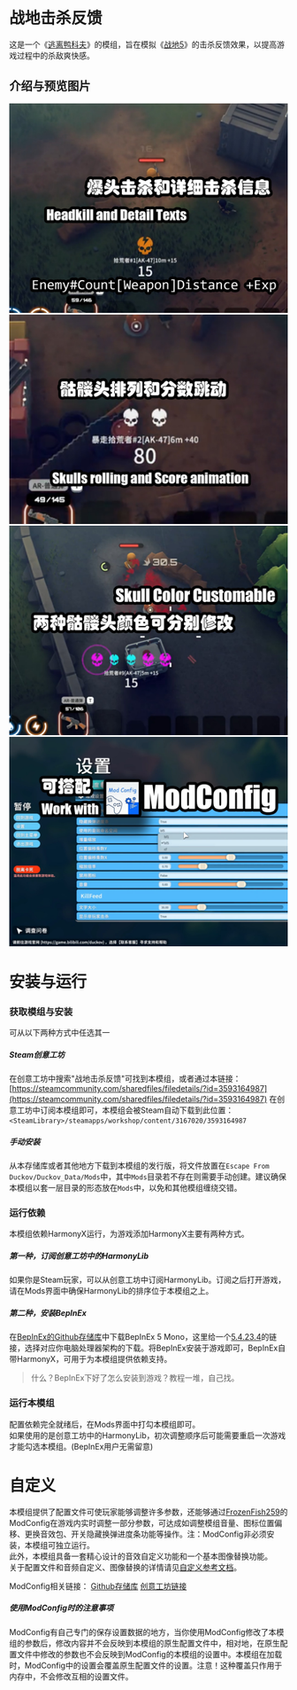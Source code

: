 # 战地击杀反馈  
这是一个《[逃离鸭科夫](https://store.steampowered.com/app/3167020/_/)》的模组，旨在模拟《[战地5](https://www.ea.com/games/battlefield/battlefield-5)》的击杀反馈效果，以提高游戏过程中的杀敌爽快感。  
## 介绍与预览图片
![preview_0](.github/preview_0.jpg)
![preview_1](.github/preview_1.jpg)
![preview_2](.github/preview_2.jpg)
![preview_3](.github/preview_3.jpg)
# 安装与运行
### 获取模组与安装
可从以下两种方式中任选其一
##### Steam创意工坊
在创意工坊中搜索"战地击杀反馈"可找到本模组，或者通过本链接：
[https://steamcommunity.com/sharedfiles/filedetails/?id=3593164987](https://steamcommunity.com/sharedfiles/filedetails/?id=3593164987)
在创意工坊中订阅本模组即可，本模组会被Steam自动下载到此位置：
`<SteamLibrary>/steamapps/workshop/content/3167020/3593164987`
##### 手动安装
从本存储库或者其他地方下载到本模组的发行版，将文件放置在`Escape From Duckov/Duckov_Data/Mods`中，其中`Mods`目录若不存在则需要手动创建。建议确保本模组以套一层目录的形态放在`Mods`中，以免和其他模组缠绕交错。
### 运行依赖
本模组依赖HarmonyX运行，为游戏添加HarmonyX主要有两种方式。
##### 第一种，订阅创意工坊中的HarmonyLib
如果你是Steam玩家，可以从创意工坊中订阅HarmonyLib。订阅之后打开游戏，请在Mods界面中确保HarmonyLib的排序位于本模组之上。
##### 第二种，安装BepInEx
在[BepInEx的Github存储库](https://github.com/BepInEx/BepInEx)中下载BepInEx 5 Mono，这里给一个[5.4.23.4](https://github.com/BepInEx/BepInEx/releases/tag/v5.4.23.4)的链接，选择对应你电脑处理器架构的下载。将BepInEx安装于游戏即可，BepInEx自带HarmonyX，可用于为本模组提供依赖支持。
> 什么？BepInEx下好了怎么安装到游戏？教程一堆，自己找。
### 运行本模组
配置依赖完全就绪后，在Mods界面中打勾本模组即可。  
如果使用的是创意工坊中的HarmonyLib，初次调整顺序后可能需要重启一次游戏才能勾选本模组。(BepInEx用户无需留意)
# 自定义
本模组提供了配置文件可使玩家能够调整许多参数，还能够通过[FrozenFish259](https://github.com/FrozenFish259)的ModConfig在游戏内实时调整一部分参数，可达成如调整模组音量、图标位置偏移、更换音效包、开关隐藏换弹进度条功能等操作。注：ModConfig非必须安装，本模组可独立运行。  
此外，本模组具备一套精心设计的音效自定义功能和一个基本图像替换功能。  
关于配置文件和音频自定义、图像替换的详情请见[自定义参考文档](.github/Custom_README_zh.md)。

ModConfig相关链接：
[Github存储库](https://github.com/FrozenFish259/duckov_mod_config)
[创意工坊链接](https://steamcommunity.com/sharedfiles/filedetails/?id=3590674339)

##### 使用ModConfig时的注意事项
ModConfig有自己专门的保存设置数据的地方，当你使用ModConfig修改了本模组的参数后，修改内容并不会反映到本模组的原生配置文件中，相对地，在原生配置文件中修改的参数也不会反映到ModConfig的本模组的设置中。本模组在加载时，ModConfig中的设置会覆盖原生配置文件的设置。注意！这种覆盖只作用于内存中，不会修改互相的设置文件。
